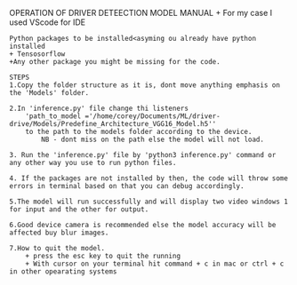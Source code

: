 OPERATION OF DRIVER DETEECTION MODEL MANUAL
    + For my case I used VScode for IDE <instructions will be based on it>

    Python packages to be installed<asyming ou already have python installed
    + Tensosorflow
    +Any other package you might be missing for the code.

    STEPS
    1.Copy the folder structure as it is, dont move anything emphasis on the 'Models' folder.

    2.In 'inference.py' file change thi listeners
        'path_to_model ='/home/corey/Documents/ML/driver-drive/Models/Predefine_Architecture_VGG16_Model.h5''
        to the path to the models folder according to the device.
            NB - dont miss on the path else the model will not load.

    3. Run the 'inference.py' file by 'python3 inference.py' command or any other way you use to run python files.

    4. If the packages are not installed by then, the code will throw some errors in terminal based on that you can debug accordingly.

    5.The model will run successfully and will display two video windows 1 for input and the other for output.

    6.Good device camera is recommended else the model accuracy will be affected buy blur images.

    7.How to quit the model.
        + press the esc key to quit the running 
        + With cursor on your terminal hit command + c in mac or ctrl + c in other opearating systems